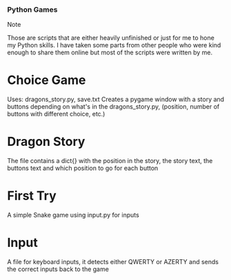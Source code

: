 ﻿### Python Games
>[!NOTE]
>Those are scripts that are either heavily unfinished or just for me to hone my Python skills.
>I have taken some parts from other people who were kind enough to share them online but most of the scripts were written by me.

# Choice Game
Uses: dragons_story.py, save.txt
Creates a pygame window with a story and buttons depending on what's in the dragons_story.py, (position, number of buttons with different choice, etc.)

# Dragon Story
The file contains a dict{} with the position in the story, the story text, the buttons text and which position to go for each button

# First Try
A simple Snake game using input.py for inputs

# Input
A file for keyboard inputs, it detects either QWERTY or AZERTY and sends the correct inputs back to the game
